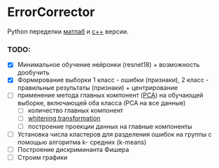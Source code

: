 # ErrorCorrector
Python переделки [матлаб](https://github.com/Mirkes/Error-corrector) и [c++](https://github.com/olgashemagina/BAISim) версии.

### TODO:
- [x] Минимальное обучение нейронки (resnet18) + возможность дообучить
- [x] Формирование выборки 1 класс - ошибки (признаки), 2 класс - правильные результаты (признаки) + центрирование 
- [ ] применение метода главных компонент ([PCA](https://scikit-learn.org/stable/modules/generated/sklearn.decomposition.PCA.html)) на обучающей выборке, включающей оба класса (PCA на все данные)
    - [ ] количество главных компонент
    - [ ] [whitening transformation](http://ufldl.stanford.edu/tutorial/unsupervised/PCAWhitening/)
    - [ ] построение проекции данных на главные компоненты
- [ ] Установка числа кластеров для разделения ошибок на группы с помощью алгоритма k- средних (k-means)
- [ ] Построение дискриминанта Фишера
- [ ] Строим графики